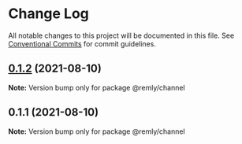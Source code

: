 # Change Log

All notable changes to this project will be documented in this file.
See [Conventional Commits](https://conventionalcommits.org) for commit guidelines.

## [0.1.2](https://gitr.net/mindary/remly/compare/@remly/channel@0.1.1...@remly/channel@0.1.2) (2021-08-10)

**Note:** Version bump only for package @remly/channel





## 0.1.1 (2021-08-10)

**Note:** Version bump only for package @remly/channel
